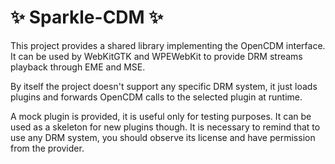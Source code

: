# ✨ Sparkle-CDM ✨

This project provides a shared library implementing the OpenCDM interface. It
can be used by WebKitGTK and WPEWebKit to provide DRM streams playback through
EME and MSE.

By itself the project doesn't support any specific DRM system, it just loads
plugins and forwards OpenCDM calls to the selected plugin at runtime.

A mock plugin is provided, it is useful only for testing purposes. It
can be used as a skeleton for new plugins though. It is necessary to
remind that to use any DRM system, you should observe its license and
have permission from the provider.